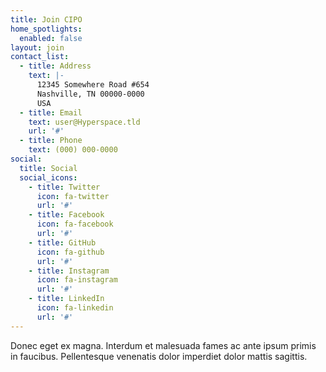```yaml
---
title: Join CIPO
home_spotlights:
  enabled: false
layout: join
contact_list:
  - title: Address
    text: |-
      12345 Somewhere Road #654
      Nashville, TN 00000-0000
      USA
  - title: Email
    text: user@Hyperspace.tld
    url: '#'
  - title: Phone
    text: (000) 000-0000
social:
  title: Social
  social_icons:
    - title: Twitter
      icon: fa-twitter
      url: '#'
    - title: Facebook
      icon: fa-facebook
      url: '#'
    - title: GitHub
      icon: fa-github
      url: '#'
    - title: Instagram
      icon: fa-instagram
      url: '#'
    - title: LinkedIn
      icon: fa-linkedin
      url: '#'
---
```


Donec eget ex magna. Interdum et malesuada fames ac ante ipsum primis in faucibus. Pellentesque venenatis dolor imperdiet dolor mattis sagittis. 
